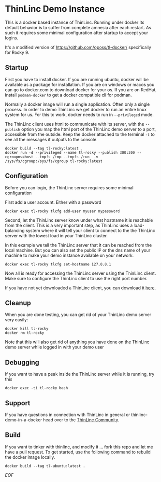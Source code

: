 # ThinLinc Demo Instance

This is a docker based instance of ThinLinc. Running under docker its default
behavior is to suffer from complete amnesia after each restart. As such
it requires some minimal configuration after startup to accept your logins.

It's a modified version of https://github.com/oposs/tl-docker/ specifically
for Rocky 9.

## Startup

First you have to install docker. If you are running ubuntu, docker will be
available as a package for installation. If you are on windows or macos you
can go to docker.com to download docker for your os. If you are on RedHat,
install `podman-docker` to get a docker compatible cli for podman.

Normally a docker image will run a single application.  Often only a single
process.  In order to demo ThinLinc we get docker to run an entire linux
system for us.  For this to work, docker needs to run in `--privileged` mode.

The ThinLinc client uses html to communicate with its server, with the
`--publish` option you map the html port of the ThinLinc demo server to a
port, accessible from the outside.  Keep the docker attached to the terminal
`-t` to see all the messages it outputs to the console.

```console
docker build --tag tl-rocky:latest .
docker run -d --privileged --name tl-rocky --publish 300:300 --cgroupns=host --tmpfs /tmp --tmpfs /run  -v /sys/fs/cgroup:/sys/fs/cgroup tl-rocky:latest
```

## Configuration

Before you can login, the ThinLinc server requires some minimal configuration

First add a user account. Either with a password

```console
docker exec tl-rocky tlcfg add-user myuser mypassword
```

Second, let the ThinLinc server know under what hostname it is reachable
from the client.  This is a very important step, as ThinLinc uses a
load-balancing system where it will tell your client to connect to the the
ThinLinc server with the lowest load in your ThinLinc cluster.

In this example we tell the ThinLinc server that it can be reached from the
local machine.  But you can also set the public IP or the dns name of your
machine to make your demo instance available on your network.

```console
docker exec tl-rocky tlcfg set-hostname 127.0.0.1
```

Now all is ready for accessing the ThinLinc server using the ThinLinc client. Make sure to
configure the ThinLinc client to use the right port number.

If you have not yet downloaded a ThinLinc client, you can download it
[here](https://www.cendio.com/thinlinc/download). 

## Cleanup

When you are done testing, you can get rid of your ThinLinc demo server very easily:

```console
docker kill tl-rocky
docker rm tl-rocky
```

Note that this will also get rid of anything you have done on the ThinLinc demo server
while logged in with your demo user

## Debugging

If you want to have a peak inside the ThinLinc server while it is running, try this

```console
docker exec -ti tl-rocky bash
```

## Support

If you have questions in connection with ThinLinc in general or
thinlinc-demo-in-a-docker head over to the [ThinLinc Community](https://community.thinlinc.com/tag/docker).

## Build

If you want to tinker with thinlinc, and modify it ... fork this repo and
let me have a pull request. To get started, use the following command to
rebuild the docker image locally.

```console
docker build --tag tl-ubuntu:latest .
```

*EOF*
